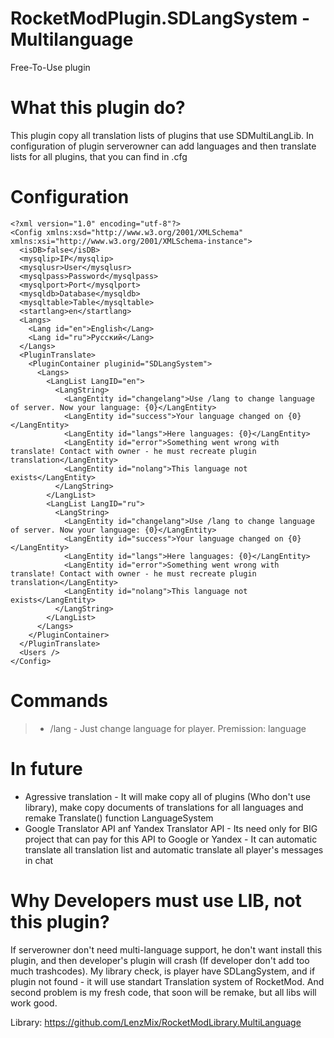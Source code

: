 # RocketModPlugin.SDLangSystem - Multilanguage
Free-To-Use plugin

What this plugin do?
===========
This plugin copy all translation lists of plugins that use SDMultiLangLib. In configuration of plugin serverowner can add languages and then translate lists for all plugins, that you can find in .cfg

Configuration
===========
```
<?xml version="1.0" encoding="utf-8"?>
<Config xmlns:xsd="http://www.w3.org/2001/XMLSchema" xmlns:xsi="http://www.w3.org/2001/XMLSchema-instance">
  <isDB>false</isDB>
  <mysqlip>IP</mysqlip>
  <mysqlusr>User</mysqlusr>
  <mysqlpass>Password</mysqlpass>
  <mysqlport>Port</mysqlport>
  <mysqldb>Database</mysqldb>
  <mysqltable>Table</mysqltable>
  <startlang>en</startlang>
  <Langs>
    <Lang id="en">English</Lang>
    <Lang id="ru">Русский</Lang>
  </Langs>
  <PluginTranslate>
    <PluginContainer pluginid="SDLangSystem">
      <Langs>
        <LangList LangID="en">
          <LangString>
            <LangEntity id="changelang">Use /lang to change language of server. Now your language: {0}</LangEntity>
            <LangEntity id="success">Your language changed on {0}</LangEntity>
            <LangEntity id="langs">Here languages: {0}</LangEntity>
            <LangEntity id="error">Something went wrong with translate! Contact with owner - he must recreate plugin translation</LangEntity>
            <LangEntity id="nolang">This language not exists</LangEntity>
          </LangString>
        </LangList>
        <LangList LangID="ru">
          <LangString>
            <LangEntity id="changelang">Use /lang to change language of server. Now your language: {0}</LangEntity>
            <LangEntity id="success">Your language changed on {0}</LangEntity>
            <LangEntity id="langs">Here languages: {0}</LangEntity>
            <LangEntity id="error">Something went wrong with translate! Contact with owner - he must recreate plugin translation</LangEntity>
            <LangEntity id="nolang">This language not exists</LangEntity>
          </LangString>
        </LangList>
      </Langs>
    </PluginContainer>
  </PluginTranslate>
  <Users />
</Config>
```

Commands
===========
> * /lang - Just change language for player. Premission: language

In future
===========
* Agressive translation - It will make copy all of plugins (Who don't use library), make copy documents of translations for all languages and remake Translate() function LanguageSystem
* Google Translator API anf Yandex Translator API - Its need only for BIG project that can pay for this API to Google or Yandex - It can automatic translate all translation list and automatic translate all player's messages in chat

Why Developers must use LIB, not this plugin?
===========
If serverowner don't need multi-language support, he don't want install this plugin, and then developer's plugin will crash (If developer don't add too much trashcodes). My library check, is player have SDLangSystem, and if plugin not found - it will use standart Translation system of RocketMod.
And second problem is my fresh code, that soon will be remake, but all libs will work good.

Library: https://github.com/LenzMix/RocketModLibrary.MultiLanguage
